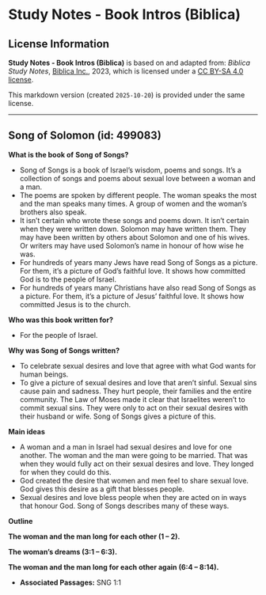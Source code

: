 # Study Notes - Book Intros (Biblica)

## License Information

**Study Notes - Book Intros (Biblica)** is based on and adapted from: _Biblica Study Notes_, [Biblica Inc.](https://www.biblica.com/), 2023, which is licensed under a [CC BY-SA 4.0 license](https://creativecommons.org/licenses/by-sa/4.0/legalcode.en).

This markdown version (created `2025-10-20`) is provided under the same license.



--------------------------------

## Song of Solomon (id: 499083)

**What is the book of** **Song of Songs?**

* Song of Songs is a book of Israel’s wisdom, poems and songs. It’s a collection of songs and poems about sexual love between a woman and a man.
* The poems are spoken by different people. The woman speaks the most and the man speaks many times. A group of women and the woman’s brothers also speak.
* It isn’t certain who wrote these songs and poems down. It isn’t certain when they were written down. Solomon may have written them. They may have been written by others about Solomon and one of his wives. Or writers may have used Solomon’s name in honour of how wise he was.
* For hundreds of years many Jews have read Song of Songs as a picture. For them, it’s a picture of God’s faithful love. It shows how committed God is to the people of Israel.
* For hundreds of years many Christians have also read Song of Songs as a picture. For them, it’s a picture of Jesus’ faithful love. It shows how committed Jesus is to the church.

**Who was this book written for?**

* For the people of Israel.

**Why was Song of Songs written?**

* To celebrate sexual desires and love that agree with what God wants for human beings.
* To give a picture of sexual desires and love that aren’t sinful. Sexual sins cause pain and sadness. They hurt people, their families and the entire community. The Law of Moses made it clear that Israelites weren’t to commit sexual sins. They were only to act on their sexual desires with their husband or wife. Song of Songs gives a picture of this.

**Main ideas**

* A woman and a man in Israel had sexual desires and love for one another. The woman and the man were going to be married. That was when they would fully act on their sexual desires and love. They longed for when they could do this.
* God created the desire that women and men feel to share sexual love. God gives this desire as a gift that blesses people.
* Sexual desires and love bless people when they are acted on in ways that honour God. Song of Songs describes many of these ways.

**Outline**

**The woman and the man long for each other (1 – 2\).**

**The woman’s dreams (3:1 – 6:3\).**

**The woman and the man long for each other again (6:4 – 8:14\).**

* **Associated Passages:** SNG 1:1

